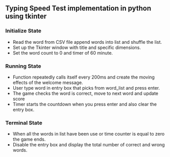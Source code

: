 ## Typing Speed Test implementation in python using tkinter 
### Initialize State
* Read the word from CSV file append words into list and shuffle the list.
* Set up the Tkinter window with title and specific dimensions.
* Set the word count to 0 and timer of 60 minute.
### Running State
* Function repeatedly calls itself every 200ms and create the moving effects of the welcome message.
* User type word in entry box that picks from word_list and press enter.
* The game checks the word is correct, move to next word and update score
* Timer starts the countdown when you press enter and also clear the entry box.
### Terminal State
* When all the words in list have been use or time counter is equal to zero the game ends.
* Disable the entry box and display the total number of correct and wrong words.
